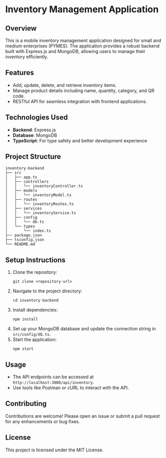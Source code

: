 # Inventory Management Application

## Overview
This is a mobile inventory management application designed for small and medium enterprises (PYMES). The application provides a robust backend built with Express.js and MongoDB, allowing users to manage their inventory efficiently.

## Features
- Add, update, delete, and retrieve inventory items.
- Manage product details including name, quantity, category, and QR code.
- RESTful API for seamless integration with frontend applications.

## Technologies Used
- **Backend**: Express.js
- **Database**: MongoDB
- **TypeScript**: For type safety and better development experience

## Project Structure
```
inventory-backend
├── src
│   ├── app.ts
│   ├── controllers
│   │   └── inventoryController.ts
│   ├── models
│   │   └── inventoryModel.ts
│   ├── routes
│   │   └── inventoryRoutes.ts
│   ├── services
│   │   └── inventoryService.ts
│   ├── config
│   │   └── db.ts
│   └── types
│       └── index.ts
├── package.json
├── tsconfig.json
└── README.md
```

## Setup Instructions
1. Clone the repository:
   ```
   git clone <repository-url>
   ```
2. Navigate to the project directory:
   ```
   cd inventory-backend
   ```
3. Install dependencies:
   ```
   npm install
   ```
4. Set up your MongoDB database and update the connection string in `src/config/db.ts`.
5. Start the application:
   ```
   npm start
   ```

## Usage
- The API endpoints can be accessed at `http://localhost:3000/api/inventory`.
- Use tools like Postman or cURL to interact with the API.

## Contributing
Contributions are welcome! Please open an issue or submit a pull request for any enhancements or bug fixes.

## License
This project is licensed under the MIT License.